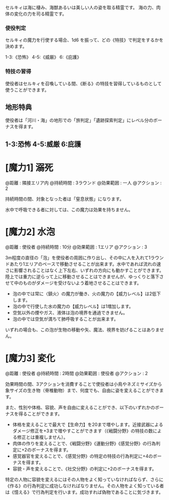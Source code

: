 セルキィは海に棲み、海獣あるいは美しい人の姿を取る精霊です。
海の力、肉体の変化の力を司る精霊です。


### 使役判定

セルキィの魔力を行使する場合、1d6 を振って、どの《特技》で判定をするかを決めます。

1-3:《恐怖》	4-5:《威厳》	6:《庇護》

### 特技の習得

使役者はセルキィを召喚している間、《断る》の特技を習得しているものとして使うことができます。

## 地形特典

使役者は「河川・海」の地形での「旅判定」「遺跡探索判定」にレベル分のボーナスを得ます。


## 1-3:恐怖	4-5:威厳	6:庇護

# [魔力1] 溺死

@距離 : 隣接エリア内	@持続時間 : 3ラウンド	@効果範囲 : 一人	@アクション : 2

持続時間の間、対象となった者は「窒息状態」になります。

水中で呼吸できる者に対しては、この魔力は効果を持ちません。


# [魔力2] 水泡

@距離 : 使役者	@持続時間 : 10分	@効果範囲 : 1エリア	@アクション : 3

3m程度の直径の「泡」を使役者の周囲に作り出し、その中に人を入れて1ラウンドあたり1エリアのペースで移動させることが出来ます。水中であれば流れの速さに影響されることはなく上下左右、いずれの方向にも動かすことができます。陸上では重力に逆らって上に移動させることはできませんが、ゆっくりと落下させて中のものがダメージを受けないよう着地させることはできます。

* 泡の中では常に〈鎮火〉の魔力が働き、火の魔力の【威力レベル】は2低下します。
* 泡の中で行使した水の魔力の【威力レベル】は1増加します。
* 空気以外の煙やガス、液体は泡の境界を通過できません。
* 泡の中では空気が満ちて肺呼吸することが出来ます。

いずれの場合も、この泡が生物の移動や矢、魔法、視界を妨げることはありません。


# [魔力3] 変化

@距離 : 使役者	@持続時間 : 2時間	@効果範囲 : 使役者	@アクション : 2

効果時間の間、3アクションを消費することで使役者は小鳥やネズミサイズから象サイズの生き物（脊椎動物）まで、何度でも、自由に姿を変えることができます。

また、性別や体格、容貌、声を自由に変えることができ、以下のいずれかのボーナスを得ることができます。

* 体格を変えることで最大で【生命力】を20まで増やします。近接武器によるダメージ修正を+3まで増やすことができます（《戦闘分野》の特技の数による修正とは重複しません）。
* 肉体の作りを変えることで、《戦闘分野》《運動分野》《感覚分野》の行為判定に+2のボーナスを得ます。
* 感覚器官を変えることで、《感覚分野》の特定の特技の行為判定に+4のボーナスを得ます。
* 容貌・声を変えることで、《社交分野》の判定に+2のボーナスを得ます。

特定の人物に容貌を変えるにはその人物をよく知っていなければならず、さらに《作る》の行為判定に成功しなければなりません。その人物をよく知っている者は《憶える》で行為判定を行います。成功すれば偽物であることに気づきます。
